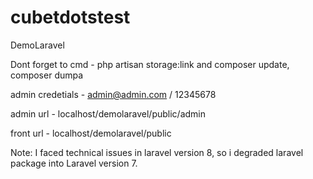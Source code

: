# cubetdotstest
DemoLaravel

Dont forget to cmd - php artisan storage:link and composer update, composer dumpa

admin credetials - admin@admin.com / 12345678

admin url - localhost/demolaravel/public/admin

front url - localhost/demolaravel/public

Note: I faced technical issues in laravel version 8, so i degraded laravel package into Laravel version 7.
